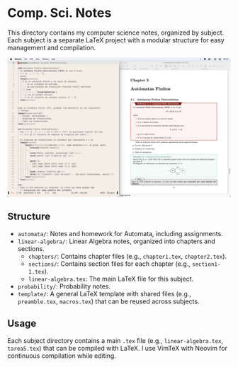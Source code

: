 # Comp. Sci. Notes

This directory contains my computer science notes, organized by subject. Each subject is a separate LaTeX project with a modular structure for easy management and compilation.

![preview](preview.png)

## Structure

- `automata/`: Notes and homework for Automata, including assignments.
- `linear-algebra/`: Linear Algebra notes, organized into chapters and sections.
  - `chapters/`: Contains chapter files (e.g., `chapter1.tex`, `chapter2.tex`).
  - `sections/`: Contains section files for each chapter (e.g., `section1-1.tex`).
  - `linear-algebra.tex`: The main LaTeX file for this subject.
- `probability/`: Probability notes.
- `template/`: A general LaTeX template with shared files (e.g., `preamble.tex`, `macros.tex`) that can be reused across subjects.

## Usage

Each subject directory contains a main `.tex` file (e.g., `linear-algebra.tex`, `tarea5.tex`) that can be compiled with LaTeX. I use VimTeX with Neovim for continuous compilation while editing.
